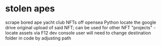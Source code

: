 # stolen apes
scrape bored ape yacht club NFTs off opensea
Python
locate the google drive original upload of said NFT; can be used for other NFT "projects" - locate assets via F12 dev console
user will need to change destination folder in code by adjusting path
